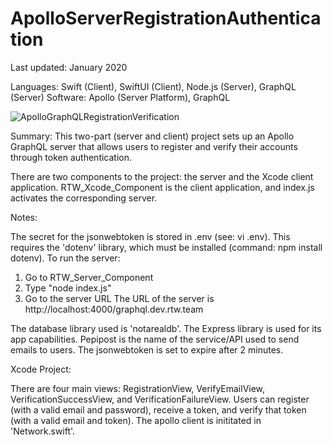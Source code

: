 # ApolloServerRegistrationAuthentication

Last updated: January 2020

Languages: Swift (Client), SwiftUI (Client), Node.js (Server), GraphQL (Server)
Software: Apollo (Server Platform), GraphQL

![ApolloGraphQLRegistrationVerification](https://user-images.githubusercontent.com/34993622/92330960-ceac2380-f027-11ea-992d-5e8009e4aedc.gif)

Summary: This two-part (server and client) project sets up an Apollo GraphQL server that allows users to register and verify their accounts through token authentication.

There are two components to the project: the server and the Xcode client application.
RTW_Xcode_Component is the client application, and index.js activates the corresponding server.

Notes:

The secret for the jsonwebtoken is stored in .env (see: vi .env). This
requires the 'dotenv' library, which must be installed (command: npm install
dotenv).
To run the server:
1) Go to
RTW_Server_Component
2) Type "node index.js"
3) Go to the server URL
The URL of the server is http://localhost:4000/graphql.dev.rtw.team

The database library used is 'notarealdb'.
The Express library is used for its app capabilities.
Pepipost is the name of the service/API used to send emails to users.
The jsonwebtoken is set to expire after 2 minutes.

Xcode Project:

There are four main views: RegistrationView, VerifyEmailView,
VerificationSuccessView, and VerificationFailureView. Users can
register (with a valid email and password), receive a token,
and verify that token (with a valid email and token).
The apollo client is inititated in 'Network.swift'.





